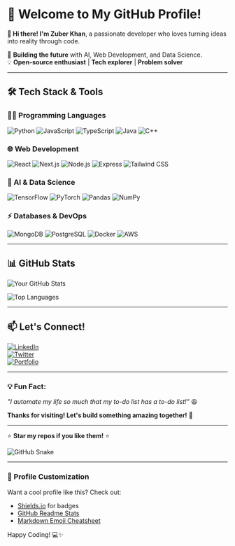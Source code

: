 # **🌟 Welcome to My GitHub Profile!**  

**👋 Hi there! I'm Zuber Khan**, a passionate developer who loves turning ideas into reality through code.  

🚀 **Building the future** with AI, Web Development, and Data Science.  
💡 **Open-source enthusiast** | **Tech explorer** | **Problem solver**  

---

## **🛠️ Tech Stack & Tools**  

### **👨‍💻 Programming Languages**  
![Python](https://img.shields.io/badge/Python-3776AB?style=for-the-badge&logo=python&logoColor=white)
![JavaScript](https://img.shields.io/badge/JavaScript-F7DF1E?style=for-the-badge&logo=javascript&logoColor=black)
![TypeScript](https://img.shields.io/badge/TypeScript-3178C6?style=for-the-badge&logo=typescript&logoColor=white)
![Java](https://img.shields.io/badge/Java-007396?style=for-the-badge&logo=java&logoColor=white)
![C++](https://img.shields.io/badge/C%2B%2B-00599C?style=for-the-badge&logo=c%2B%2B&logoColor=white)

### **🌐 Web Development**  
![React](https://img.shields.io/badge/React-61DAFB?style=for-the-badge&logo=react&logoColor=black)
![Next.js](https://img.shields.io/badge/Next.js-000000?style=for-the-badge&logo=next.js&logoColor=white)
![Node.js](https://img.shields.io/badge/Node.js-339933?style=for-the-badge&logo=node.js&logoColor=white)
![Express](https://img.shields.io/badge/Express-000000?style=for-the-badge&logo=express&logoColor=white)
![Tailwind CSS](https://img.shields.io/badge/Tailwind_CSS-38B2AC?style=for-the-badge&logo=tailwind-css&logoColor=white)

### **🤖 AI & Data Science**  
![TensorFlow](https://img.shields.io/badge/TensorFlow-FF6F00?style=for-the-badge&logo=tensorflow&logoColor=white)
![PyTorch](https://img.shields.io/badge/PyTorch-EE4C2C?style=for-the-badge&logo=pytorch&logoColor=white)
![Pandas](https://img.shields.io/badge/Pandas-150458?style=for-the-badge&logo=pandas&logoColor=white)
![NumPy](https://img.shields.io/badge/NumPy-013243?style=for-the-badge&logo=numpy&logoColor=white)

### **⚡ Databases & DevOps**  
![MongoDB](https://img.shields.io/badge/MongoDB-47A248?style=for-the-badge&logo=mongodb&logoColor=white)
![PostgreSQL](https://img.shields.io/badge/PostgreSQL-4169E1?style=for-the-badge&logo=postgresql&logoColor=white)
![Docker](https://img.shields.io/badge/Docker-2496ED?style=for-the-badge&logo=docker&logoColor=white)
![AWS](https://img.shields.io/badge/AWS-232F3E?style=for-the-badge&logo=amazon-aws&logoColor=white)

---

## **📊 GitHub Stats**  

![Your GitHub Stats](https://github-readme-stats.vercel.app/api?username=zuberkhan01st&show_icons=true&theme=radical&hide_border=true)  

![Top Languages](https://github-readme-stats.vercel.app/api/top-langs/?username=zuberkhan01st&layout=compact&theme=radical&hide_border=true)  

---


## **📫 Let's Connect!**  

[![LinkedIn](https://img.shields.io/badge/LinkedIn-0A66C2?style=for-the-badge&logo=linkedin&logoColor=white)](https://linkedin.com/in/yourprofile)  
[![Twitter](https://img.shields.io/badge/Twitter-1DA1F2?style=for-the-badge&logo=twitter&logoColor=white)](https://twitter.com/yourhandle)  
[![Portfolio](https://img.shields.io/badge/Portfolio-000000?style=for-the-badge&logo=vercel&logoColor=white)](https://yourwebsite.com)  

---

### **💡 Fun Fact:**  
*"I automate my life so much that my to-do list has a to-do list!"* 😆  

**Thanks for visiting! Let's build something amazing together!** 🚀  

---  

⭐ **Star my repos if you like them!** ⭐  

![GitHub Snake](https://github.com/zuberkhan01st/blob/output/github-contribution-grid-snake.svg)  


---

### **🎨 Profile Customization**  
Want a cool profile like this? Check out:  
- [Shields.io](https://shields.io/) for badges  
- [GitHub Readme Stats](https://github.com/anuraghazra/github-readme-stats)  
- [Markdown Emoji Cheatsheet](https://github.com/ikatyang/emoji-cheat-sheet)  

Happy Coding! 💻✨
